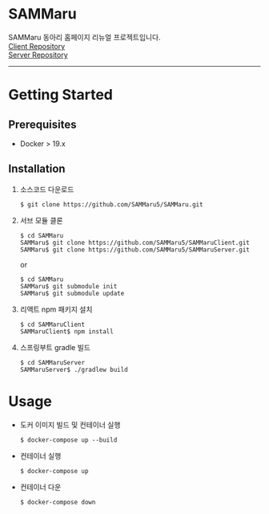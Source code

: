 # SAMMaru
SAMMaru 동아리 홈페이지 리뉴얼 프로젝트입니다.
<br>
[Client Repository](https://github.com/SAMMaru5/SAMMaruClient) <br>
[Server Repository](https://github.com/SAMMaru5/SAMMaruServer)

---
# Getting Started

## Prerequisites
- Docker > 19.x

## Installation
1. 소스코드 다운로드
    ```shell
    $ git clone https://github.com/SAMMaru5/SAMMaru.git
    ```
2. 서브 모듈 클론
    ```shell
    $ cd SAMMaru
    SAMMaru$ git clone https://github.com/SAMMaru5/SAMMaruClient.git
    SAMMaru$ git clone https://github.com/SAMMaru5/SAMMaruServer.git
    ```
    or
    ```shell
    $ cd SAMMaru
    SAMMaru$ git submodule init
    SAMMaru$ git submodule update
    ```
3. 리액트 npm 패키지 설치
    ```shell
    $ cd SAMMaruClient
    SAMMaruClient$ npm install
    ```
3. 스프링부트 gradle 빌드
    ```shell
    $ cd SAMMaruServer
    SAMMaruServer$ ./gradlew build
    ```
# Usage
- 도커 이미지 빌드 및 컨테이너 실행
    ```shell
    $ docker-compose up --build
    ```
- 컨테이너 실행
    ```shell
    $ docker-compose up
    ```
- 컨테이너 다운
    ```shell
    $ docker-compose down
    ```

